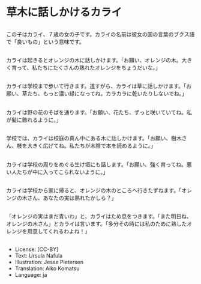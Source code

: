 # 草木に話しかけるカライ

##
この子はカライ、７歳の女の子です。カライの名前は彼女の国の言葉のブクス語で「良いもの」という意味です。

##
カライは起きるとオレンジの木に話しかけます。「お願い、オレンジの木。大きく育って、私たちにたくさんの熟れたオレンジをちょうだいな。」

##
カライは学校まで歩いて行きます。道すがら、カライは草に話しかけます。「お願い、草たち、もっと濃い緑になってね。カラカラに乾いたりしないでね。」

##
カライは野の花のそばを通ります。「お願い、花たち、ずっと咲いていてね。私が髪に飾れるように。」

##
学校では、カライは校庭の真ん中にある木に話しかけます。「お願い、樹木さん、枝を大きく広げてね。私たちが木陰で本を読めるように。」

##
カライは学校の周りをめぐる生け垣にも話します。「お願い、強く育ってね。悪い人たちが中に入ってこられないように。」

##
カライは学校から家に帰ると、オレンジの木のところへ行きたずねます。「オレンジの木さん、あなたの実は熟れたかしら？」

##
「オレンジの実はまだ青いわ」と、カライはため息をつきます。「また明日ね、オレンジの木さん」とカライは言います。「多分その時には私のために熟したオレンジを用意してくれるわよね！」

##
* License: [CC-BY]
* Text: Ursula Nafula
* Illustration: Jesse Pietersen
* Translation: Aiko Komatsu
* Language: ja
